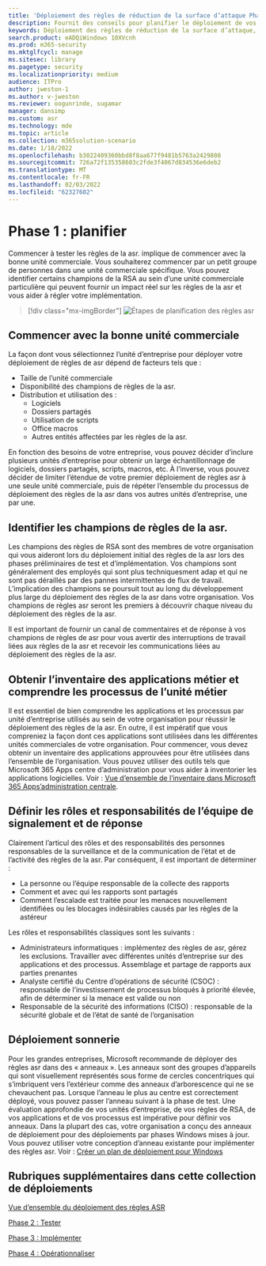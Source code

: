 ```yaml
---
title: 'Déploiement des règles de réduction de la surface d’attaque Phase 1 : planifier'
description: Fournit des conseils pour planifier le déploiement de vos règles de réduction de la surface d’attaque.
keywords: Déploiement des règles de réduction de la surface d’attaque, déploiement de la réduction de la surface d’attaque, activer les règles d’attaque, configurer la réduction de la surface d’attaque, système de prévention des intrusions hôte, règles de protection, règles anti-attaque, règles d’attaque, règles de prévention des infections, Microsoft Defender pour le point de terminaison, configurer des règles de réduction de la surface d’attaque
search.product: eADQiWindows 10XVcnh
ms.prod: m365-security
ms.mktglfcycl: manage
ms.sitesec: library
ms.pagetype: security
ms.localizationpriority: medium
audience: ITPro
author: jweston-1
ms.author: v-jweston
ms.reviewer: oogunrinde, sugamar
manager: dansimp
ms.custom: asr
ms.technology: mde
ms.topic: article
ms.collection: m365solution-scenario
ms.date: 1/18/2022
ms.openlocfilehash: b3022409360bbd8f8aa677f9481b5763a2429808
ms.sourcegitcommit: 726a72f135358603c2fde3f4067d834536e6deb2
ms.translationtype: MT
ms.contentlocale: fr-FR
ms.lasthandoff: 02/03/2022
ms.locfileid: "62327602"
---
```

# <a name="phase-1-plan"></a>Phase 1 : planifier

Commencer à tester les règles de la asr. implique de commencer avec la bonne unité commerciale. Vous souhaiterez commencer par un petit groupe de personnes dans une unité commerciale spécifique. Vous pouvez identifier certains champions de la RSA au sein d’une unité commerciale particulière qui peuvent fournir un impact réel sur les règles de la asr et vous aider à régler votre implémentation.

> [!div class="mx-imgBorder"]
> ![Étapes de planification des règles asr](images/asr-rules-planning-steps.png)

## <a name="start-with-the-right-business-unit"></a>Commencer avec la bonne unité commerciale

La façon dont vous sélectionnez l’unité d’entreprise pour déployer votre déploiement de règles de asr dépend de facteurs tels que :

- Taille de l’unité commerciale
- Disponibilité des champions de règles de la asr.  
- Distribution et utilisation des :
  - Logiciels
  - Dossiers partagés
  - Utilisation de scripts
  - Office macros
  - Autres entités affectées par les règles de la asr.

En fonction des besoins de votre entreprise, vous pouvez décider d’inclure plusieurs unités d’entreprise pour obtenir un large échantillonnage de logiciels, dossiers partagés, scripts, macros, etc. À l’inverse, vous pouvez décider de limiter l’étendue de votre premier déploiement de règles asr à une seule unité commerciale, puis de répéter l’ensemble du processus de déploiement des règles de la asr dans vos autres unités d’entreprise, une par une.

## <a name="identify-asr--rules-champions"></a>Identifier les champions de règles de la asr.

Les champions des règles de RSA sont des membres de votre organisation qui vous aideront lors du déploiement initial des règles de la asr lors des phases préliminaires de test et d’implémentation. Vos champions sont généralement des employés qui sont plus techniquesment adap et qui ne sont pas déraillés par des pannes intermittentes de flux de travail. L’implication des champions se poursuit tout au long du développement plus large du déploiement des règles de la asr dans votre organisation. Vos champions de règles asr seront les premiers à découvrir chaque niveau du déploiement des règles de la asr.

Il est important de fournir un canal de commentaires et de réponse à vos champions de règles de asr pour vous avertir des interruptions de travail liées aux règles de la asr et recevoir les communications liées au déploiement des règles de la asr.

## <a name="get-inventory-of-line-of-business-apps-and-understand-the-business-unit-processes"></a>Obtenir l’inventaire des applications métier et comprendre les processus de l’unité métier

Il est essentiel de bien comprendre les applications et les processus par unité d’entreprise utilisés au sein de votre organisation pour réussir le déploiement des règles de la asr. En outre, il est impératif que vous compreniez la façon dont ces applications sont utilisées dans les différentes unités commerciales de votre organisation.
Pour commencer, vous devez obtenir un inventaire des applications approuvées pour être utilisées dans l’ensemble de l’organisation. Vous pouvez utiliser des outils tels que Microsoft 365 Apps centre d’administration pour vous aider à inventorier les applications logicielles. Voir : [Vue d’ensemble de l’inventaire dans Microsoft 365 Apps’administration centrale](/deployoffice/admincenter/inventory).

## <a name="define-reporting-and-response-team--roles-and-responsibilities"></a>Définir les rôles et responsabilités de l’équipe de signalement et de réponse

Clairement l’articul des rôles et des responsabilités des personnes responsables de la surveillance et de la communication de l’état et de l’activité des règles de la asr. Par conséquent, il est important de déterminer :

- La personne ou l’équipe responsable de la collecte des rapports
- Comment et avec qui les rapports sont partagés
- Comment l’escalade est traitée pour les menaces nouvellement identifiées ou les blocages indésirables causés par les règles de la astéreur

Les rôles et responsabilités classiques sont les suivants :

- Administrateurs informatiques : implémentez des règles de asr, gérez les exclusions. Travailler avec différentes unités d’entreprise sur des applications et des processus. Assemblage et partage de rapports aux parties prenantes
- Analyste certifié du Centre d’opérations de sécurité (CSOC) : responsable de l’investissement de processus bloqués à priorité élevée, afin de déterminer si la menace est valide ou non
- Responsable de la sécurité des informations (CISO) : responsable de la sécurité globale et de l’état de santé de l’organisation

## <a name="ring-deployment"></a>Déploiement sonnerie

Pour les grandes entreprises, Microsoft recommande de déployer des règles asr dans des « anneaux ». Les anneaux sont des groupes d’appareils qui sont visuellement représentés sous forme de cercles concentriques qui s’imbriquent vers l’extérieur comme des anneaux d’arborescence qui ne se chevauchent pas. Lorsque l’anneau le plus au centre est correctement déployé, vous pouvez passer l’anneau suivant à la phase de test. Une évaluation approfondie de vos unités d’entreprise, de vos règles de RSA, de vos applications et de vos processus est impérative pour définir vos anneaux.
Dans la plupart des cas, votre organisation a conçu des anneaux de déploiement pour des déploiements par phases Windows mises à jour. Vous pouvez utiliser votre conception d’anneau existante pour implémenter des règles asr.
Voir : [Créer un plan de déploiement pour Windows](/windows/deployment/update/create-deployment-plan)

## <a name="additional-topics-in-this-deployment-collection"></a>Rubriques supplémentaires dans cette collection de déploiements

[Vue d’ensemble du déploiement des règles ASR](attack-surface-reduction-rules-deployment.md)

[Phase 2 : Tester](attack-surface-reduction-rules-deployment-test.md)

[Phase 3 : Implémenter](attack-surface-reduction-rules-deployment-implement.md)

[Phase 4 : Opérationnaliser](attack-surface-reduction-rules-deployment-operationalize.md)
